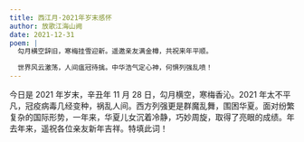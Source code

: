 ```yaml
---
title: 西江月·2021年岁末感怀
author: 放歌江海山阙
date: 2021-12-31
poem: |
  勾月横空辞旧，寒梅挂雪迎新。遥邀亲友满金樽，共祝来年平顺。

  世界风云激荡，人间瘟冠待擒。中华浩气定心神，何惧列强乱喷！
---
```


今日是 2021 年岁末，辛丑年 11 月 28 日，勾月横空，寒梅香沁。2021 年太不平凡，冠疫病毒几经变种，祸乱人间。西方列强更是群魔乱舞，围困华夏。面对纷繁复杂的国际形势，一年来，华夏儿女沉着冷静，巧妙周旋，取得了亮眼的成绩。年去年来，遥祝各位亲友新年吉祥。特填此词！
